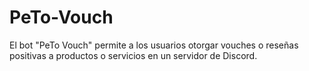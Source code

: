 # PeTo-Vouch
El bot "PeTo Vouch" permite a los usuarios otorgar vouches o reseñas positivas a productos o servicios en un servidor de Discord.

